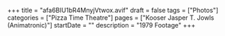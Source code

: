 +++
title = "afa6BIU1bR4MnyjVtwox.avif"
draft = false
tags = ["Photos"]
categories = ["Pizza Time Theatre"]
pages = ["Kooser Jasper T. Jowls (Animatronic)"]
startDate = ""
description = "1979 Footage"
+++
